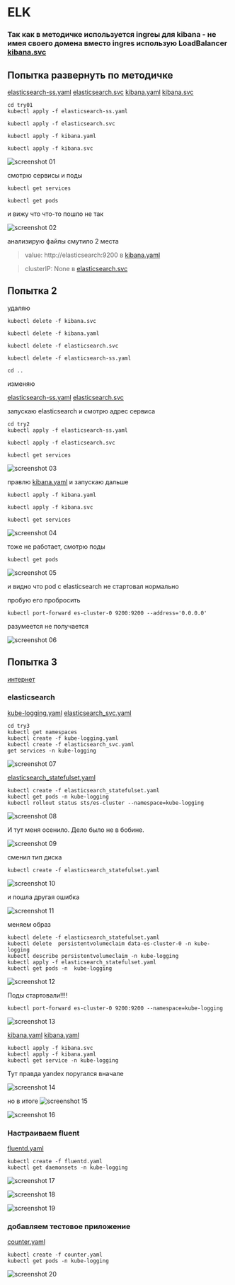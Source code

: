 ﻿# ELK

### Так как в методичке используется ingreы для kibana - не имея своего домена вместо ingres использую LoadBalancer [kibana.svc](kibana.svc)


## Попытка развернуть по методичке

[elasticsearch-ss.yaml](try1/elasticsearch-ss.yaml)
[elasticsearch.svc](try1/elasticsearch.svc)
[kibana.yaml](try1/kibana.yaml)
[kibana.svc](try1/kibana.svc)

```
cd try01
kubectl apply -f elasticsearch-ss.yaml

kubectl apply -f elasticsearch.svc

kubectl apply -f kibana.yaml

kubectl apply -f kibana.svc
```

![screenshot 01](screenshots/01.png)

смотрю сервисы и поды

```
kubectl get services

kubectl get pods
```
и вижу что что-то пошло не так

![screenshot 02](screenshots/02.png)

анализирую файлы
смутило 2 места
>    value: http://elasticsearch:9200 
в [kibana.yaml](try1/kibana.yaml)


>    clusterIP: None
в [elasticsearch.svc](try1/elasticsearch.svc)
 
 
## Попытка 2 

удаляю 

```
kubectl delete -f kibana.svc

kubectl delete -f kibana.yaml

kubectl delete -f elasticsearch.svc

kubectl delete -f elasticsearch-ss.yaml

cd ..
```
изменяю

[elasticsearch-ss.yaml](try2/elasticsearch-ss.yaml)
[elasticsearch.svc](try2/elasticsearch.svc)


запускаю elasticsearch и смотрю адрес сервиса

```
cd try2
kubectl apply -f elasticsearch-ss.yaml

kubectl apply -f elasticsearch.svc

kubectl get services
```

![screenshot 03](screenshots/03.png)

правлю [kibana.yaml](try2/kibana.yaml) и запускаю дальше 

```
kubectl apply -f kibana.yaml

kubectl apply -f kibana.svc

kubectl get services
```

![screenshot 04](screenshots/04.png)

тоже не работает, смотрю поды
```
kubectl get pods
```
![screenshot 05](screenshots/05.png)

и видно что pod с elasticsearch не стартовал нормально

пробую его пробросить

```
kubectl port-forward es-cluster-0 9200:9200 --address='0.0.0.0'
```
разумеется не получается

![screenshot 06](screenshots/06.png)


## Попытка 3

[интернет](https://www.digitalocean.com/community/tutorials/how-to-set-up-an-elasticsearch-fluentd-and-kibana-efk-logging-stack-on-kubernetes-ru)


### elasticsearch
[kube-logging.yaml](try3/kube-logging.yaml)
[elasticsearch_svc.yaml](try3/elasticsearch_svc.yaml)

```
cd try3
kubectl get namespaces
kubectl create -f kube-logging.yaml
kubectl create -f elasticsearch_svc.yaml
get services -n kube-logging
```
![screenshot 07](screenshots/07.png)

[elasticsearch_statefulset.yaml](try3/elasticsearch_statefulset.yaml)

```
kubectl create -f elasticsearch_statefulset.yaml
kubectl get pods -n kube-logging
kubectl rollout status sts/es-cluster --namespace=kube-logging
```

![screenshot 08](screenshots/08.png)

И тут меня осенило. Дело было не в бобине.

![screenshot 09](screenshots/09.png)

сменил тип диска

```
kubectl create -f elasticsearch_statefulset.yaml
```
![screenshot 10](screenshots/10.png)

и пошла другая ошибка

![screenshot 11](screenshots/11.png)

меняем образ

```
kubectl delete -f elasticsearch_statefulset.yaml
kubectl delete  persistentvolumeclaim data-es-cluster-0 -n kube-logging
kubectl describe persistentvolumeclaim -n kube-logging
kubectl apply -f elasticsearch_statefulset.yaml
kubectl get pods -n  kube-logging
```

![screenshot 12](screenshots/12.png)

Поды стартовали!!!!

```
kubectl port-forward es-cluster-0 9200:9200 --namespace=kube-logging
```
![screenshot 13](screenshots/13.png)

[kibana.yaml](try3/kibana.svc) [kibana.yaml](try3/kibana.svc)

```
kubectl apply -f kibana.svc
kubectl apply -f kibana.yaml
kubectl get service -n kube-logging
```

Тут правда yandex поругался вначале

![screenshot 14](screenshots/14.png)


но в итоге
![screenshot 15](screenshots/15.png)

![screenshot 16](screenshots/16.png)

### Настраиваем fluent

[fluentd.yaml](try3/fluentd.yaml)

```
kubectl create -f fluentd.yaml
kubectl get daemonsets -n kube-logging
```
![screenshot 17](screenshots/17.png)

![screenshot 18](screenshots/18.png)

![screenshot 19](screenshots/19.png)


### добавляем тестовое приложение

[counter.yaml](try3/counter.yaml)

```
kubectl create -f counter.yaml
kubectl get pods -n kube-logging
```

![screenshot 20](screenshots/20.png)
